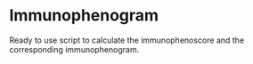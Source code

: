 # Immunophenogram

Ready to use script to calculate the immunophenoscore and the corresponding immunophenogram.


